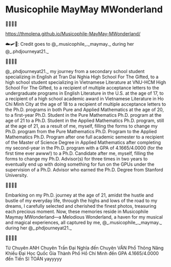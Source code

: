 # Musicophile MayMay MWonderland

🌼🌸🌻🌺
 
https://thmolena.github.io/Musicophile-MayMay-MWonderland/ 

☁️🛩📸: Credit goes to @\_.musicophile_._maymay.\_ during her @\_.phdjourneyat21.\_

🌼🌸🌻🌺

@\_.phdjourneyat21.\_ my journey from a secondary school student specializing in English at Tran Dai Nghia High School For The Gifted, 
to a high school student specializing in Vietnamese Literature at VNU-HCM High School For The Gifted, 
to a recipient of multiple acceptance letters to the undergraduate programs in English Literature in the U.S. at the age of 17, 
to a recipient of a high school academic award in Vietnamese Literature in Ho Chi Minh City at the age of 18
to a recipient of multiple acceptance letters to the Ph.D. programs in both Pure and Applied Mathematics at the age of 20, 
to a first-year Ph.D. Student in the Pure Mathematics Ph.D. program at the age of 21
to a Ph.D. Student in the Applied Mathematics Ph.D. program, still at the age of 21, as a result of me, myself, filling the forms to change my Ph.D. program from the Pure Mathematics Ph.D. Program to the Applied Mathematics Ph.D. Program after one full academic semester
to a recipient of the Master of Science Degree in Applied Mathematics after completing my second-year in the Ph.D. program with a GPA of 4.1665/4.0000 (for the first time ever awww!)
to a Ph.D. Candidate after me, myself, filling the forms to change my Ph.D. Advisor(s) for three times in two years to eventually end up with doing something for fun on the GPUs under the supervision of a Ph.D. Advisor who earned the Ph.D. Degree from Stanford University.

🌼🌸🌻🌺

Embarking on my Ph.D. journey at the age of 21, amidst the hustle and bustle of my everyday life, through the highs and lows of the road to my dreams, I carefully selected and cherished the finest photos, treasuring each precious moment. Now, these memories reside in Musicophile Maymay MWonderland—a Melodious Wonderland, a haven for my musical and magical experiences, all captured by me, @\_.musicophile_._maymay.\_ during her @\_.phdjourneyat21.\_ 

🌼🌸🌻🌺

Từ Chuyên ANH Chuyên Trần Đại Nghĩa đến Chuyên VĂN Phổ Thông Năng Khiếu Đại Học Quốc Gia Thành Phố Hồ Chí Minh đến GPA 4.1665/4.0000 đến Tiến Sĩ TOÁN yayyyyy 

